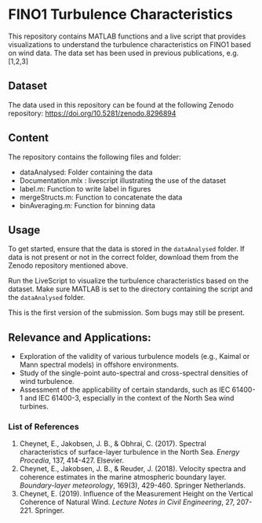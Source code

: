 <h1>FINO1 Turbulence Characteristics</h1>

<p>
This repository contains MATLAB functions and a live script that provides visualizations to understand the turbulence characteristics on FINO1 based on wind data. The data set has been used in previous publications, e.g. [1,2,3]
</p>



<h2>Dataset</h2>
<p>
The data used in this repository can be found at the following Zenodo repository: <a href="https://doi.org/10.5281/zenodo.8296894">https://doi.org/10.5281/zenodo.8296894</a>
</p>

<h2>Content </h2>
The repository contains the following files and folder:

<ul>
    <li>dataAnalysed: Folder containing the data                           </li>
    <li>Documentation.mlx : livescript illustrating the use of the dataset </li>
    <li>label.m: Function to write label in figures                        </li>
    <li>mergeStructs.m:  Function to concatenate the data                  </li>
    <li>binAveraging.m: Function for binning data                          </li>
</ul>

<h2>Usage</h2>
<p>
To get started, ensure that the data is stored in the <code>dataAnalysed</code> folder. If data is not present or not in the correct folder, download them from the Zenodo repository mentioned above.
</p>

<p>
Run the LiveScript to visualize the turbulence characteristics based on the dataset. Make sure MATLAB is set to the directory containing the script and the <code>dataAnalysed</code> folder.
</p>

<p>
This is the first version of the submission. Som bugs may still be present. 
</p>

<h2> Relevance and Applications:</h2>

 <ul>
    <li>Exploration of the validity of various turbulence models (e.g., Kaimal or Mann spectral models) in offshore environments.                                    </li>
    <li>Study of the single-point auto-spectral and cross-spectral densities of wind turbulence.                                                                     </li>
    <li>Assessment of the applicability of certain standards, such as IEC 61400-1 and IEC 61400-3, especially in the context of the North Sea wind turbines.         </li>
 </ul>
    
<h3>List of References</h3>
<ol>
    <li>Cheynet, E., Jakobsen, J. B., &amp; Obhrai, C. (2017). Spectral characteristics of surface-layer turbulence in the North Sea. <i>Energy Procedia</i>, 137, 414-427. Elsevier.</li>
    <li>Cheynet, E., Jakobsen, J. B., &amp; Reuder, J. (2018). Velocity spectra and coherence estimates in the marine atmospheric boundary layer. <i>Boundary-layer meteorology</i>, 169(3), 429-460. Springer Netherlands.</li>
    <li>Cheynet, E. (2019). Influence of the Measurement Height on the Vertical Coherence of Natural Wind. <i>Lecture Notes in Civil Engineering</i>, 27, 207-221. Springer.</li>
</ol>

</p>
